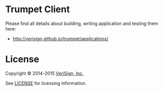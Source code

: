 Trumpet Client
===

Please find all details about building, writing application and testing them here:

* http://verisign.github.io/trumpet/applications/

# License <a id="License"></a>

Copyright © 2014-2015 [VeriSign, Inc.](http://www.verisigninc.com/)

See [LICENSE](../LICENSE) for licensing information.
